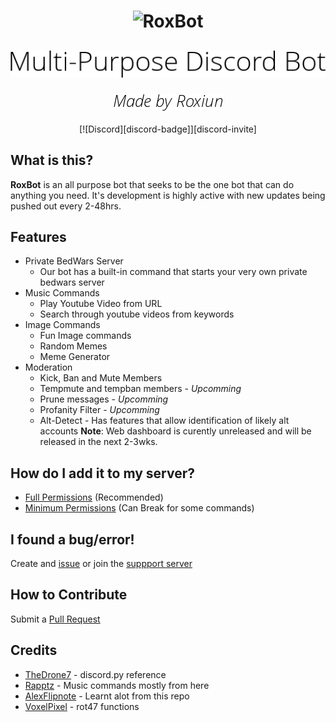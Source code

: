<h1 align="center">
  <img src="docs/images/roxbot-logo.png" alt="RoxBot" />
</h1>
<h2 align="center">
  <img alt="Open Source Discord Bot" src="docs/images/subtitle.png">
</h2>
<h3 align="center">
  <img alt="Made by Roxiun" src="docs/images/made-by.png">
</h3>

<div align="center">
    [![Discord][discord-badge]][discord-invite]
</div>


## What is this?
**RoxBot** is an all purpose bot that seeks to be the one bot that can do anything you need. It's development is highly active with new updates being pushed out every 2-48hrs.

## Features
* Private BedWars Server
    * Our bot has a built-in command that starts your very own private bedwars server
* Music Commands
    * Play Youtube Video from URL
    * Search through youtube videos from keywords
* Image Commands
    * Fun Image commands
    * Random Memes
    * Meme Generator
* Moderation
    * Kick, Ban and Mute Members
    * Tempmute and tempban members - *Upcomming*
    * Prune messages - *Upcomming*
    * Profanity Filter - *Upcomming*
    * Alt-Detect - Has features that allow identification of likely alt accounts
**Note**: Web dashboard is curently unreleased and will be released in the next 2-3wks.

## How do I add it to my server?
* [Full Permissions](https://discord.com/oauth2/authorize?client_id=652111582662361100&scope=bot&permissions=8) (Recommended)
* [Minimum Permissions](https://discordapp.com/oauth2/authorize?client_id=652111582662361100&scope=bot&permissions=305524070) (Can Break for some commands)

## I found a bug/error!
Create and [issue](https://github.com/Roxiun/RoxBot/issues) or join the [suppport server](https://discord.gg/abDzX98)

## How to Contribute
Submit a [Pull Request](https://github.com/Roxiun/RoxBot/pulls)

## Credits
* [TheDrone7](https://repl.it/talk/learn/Discordpy-Rewrite-Tutorial-using-commands-extension/10690) - discord.py reference
* [Rapptz](https://github.com/Rapptz/discord.py/blob/master/examples/basic_voice.py) - Music commands mostly from here
* [AlexFlipnote](https://github.com/AlexFlipnote/discord_bot.py) - Learnt alot from this repo
* [VoxelPixel](https://github.com/VoxelPixel) - rot47 functions

<!--
Badges & :inks
-->
[discord-badge]:https://img.shields.io/discord/732561688917966880?color=7289da&label=Discord&style=for-the-badge
[discord-invite]:https://discord.gg/abDzX98
